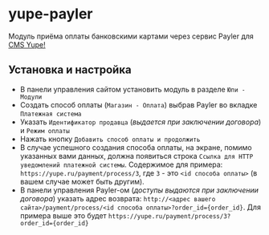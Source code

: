 # yupe-payler
Модуль приёма оплаты банковскими картами через сервис Payler для [CMS Yupe!](https://yupe.ru)

## Установка и настройка
* В панели управления сайтом установить модуль в разделе `Юпи - Модули`
* Создать способ оплаты (`Магазин - Оплата`) выбрав Payler во вкладке `Платежная система`
* Указать `Идентификатор продавца` (_выдается при заключении договора_) и `Режим оплаты`
* Нажать кнопку `Добавить способ оплаты и продолжить`
* В случае успешного создания способа оплаты, на экране, помимо указанных вами данных, должна появиться строка `Ссылка для HTTP уведомлений платежной системы`.
Содержимое для примера: `https://yupe.ru/payment/process/3`, где `3` - это `<id способа оплаты>` (в вашем случае может быть другим).
* В панели управления Payler-ом (_доступы выдаются при заключении договора_) указать адрес возврата: `http://<адрес вашего сайта>/payment/process/<id способа оплаты>?order_id={order_id}`.
Для примера выше это будет `https://yupe.ru/payment/process/3?order_id={order_id}`
